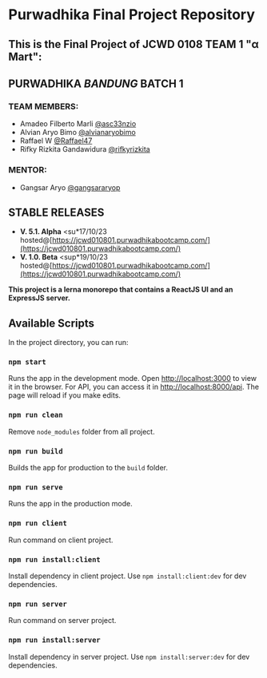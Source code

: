 # Purwadhika Final Project Repository

## This is the Final Project of JCWD 0108 TEAM 1 "α Mart":
## **PURWADHIKA _BANDUNG_ BATCH 1**

### TEAM MEMBERS:
* Amadeo Filberto Marli [@asc33nzio](https://github.com/asc33nzio)
* Alvian Aryo Bimo [@alvianaryobimo](https://github.com/alvianaryobimo)
* Raffael W [@Raffael47](https://github.com/Raffael47)
* Rifky Rizkita Gandawidura [@rifkyrizkita](https://github.com/rifkyrizkita)

### MENTOR:
* Gangsar Aryo [@gangsararyop](https://github.com/gangsararyop)

## STABLE RELEASES
* **V. 5.1. Alpha** <su*17/10/23</sup> hosted@[https://jcwd010801.purwadhikabootcamp.com/](https://jcwd010801.purwadhikabootcamp.com/)
* **V. 1.0. Beta** <sup*19/10/23</sup> hosted@[https://jcwd010801.purwadhikabootcamp.com/](https://jcwd010801.purwadhikabootcamp.com/)


**This project is a lerna monorepo that contains a ReactJS UI and an ExpressJS server.**

## Available Scripts
In the project directory, you can run:
### `npm start`
Runs the app in the development mode.
Open [http://localhost:3000](http://localhost:3000) to view it in the browser.
For API, you can access it in [http://localhost:8000/api](http://localhost:8000/api).
The page will reload if you make edits.
### `npm run clean`
Remove `node_modules` folder from all project.
### `npm run build`
Builds the app for production to the `build` folder.
### `npm run serve`
Runs the app in the production mode.
### `npm run client`
Run command on client project.
### `npm run install:client`
Install dependency in client project. Use `npm install:client:dev` for dev dependencies.
### `npm run server`
Run command on server project.
### `npm run install:server`
Install dependency in server project. Use `npm install:server:dev` for dev dependencies.
